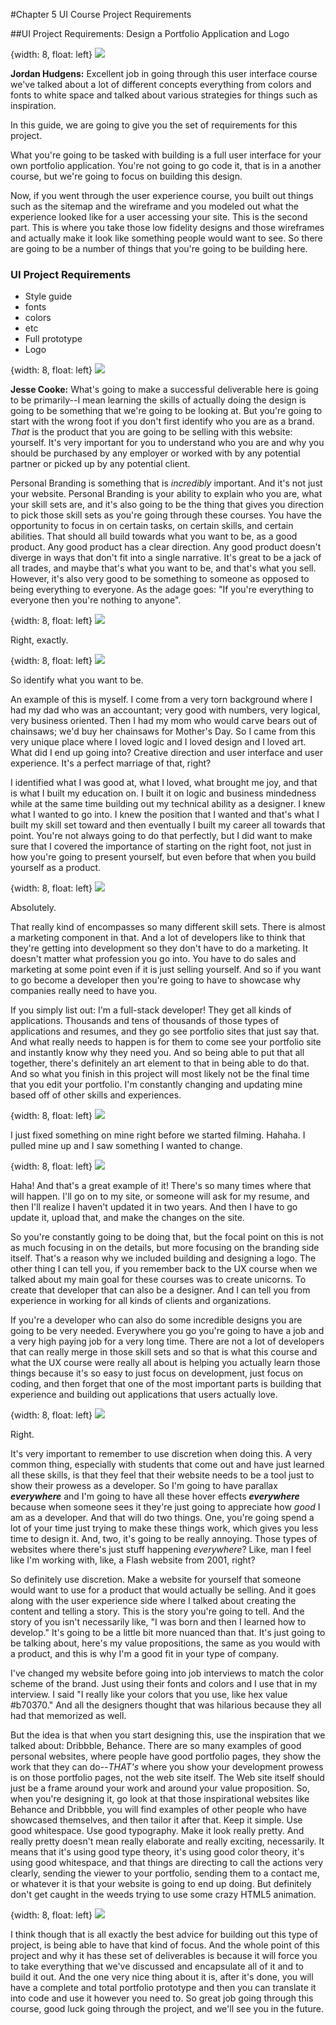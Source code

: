 #Chapter 5 UI Course Project Requirements

##UI Project Requirements: Design a Portfolio Application and Logo

{width: 8, float: left}
![](jesse.png)

**Jordan Hudgens:** Excellent job in going through this user interface course we've talked about a lot of different concepts everything from colors and fonts to white space and talked about various strategies for things such as inspiration.

In this guide, we are going to give you the set of requirements for this project.

What you're going to be tasked with building is a full user interface for your own portfolio application. You're not going to go code it, that is in a another course, but we're going to focus on building this design.

Now, if you went through the user experience course, you built out things such as the sitemap and the wireframe and you modeled out what the experience looked like for a user accessing your site. This is the second part. This is where you take those low fidelity designs and those wireframes and actually make it look like something people would want to see. So there are going to be a number of things that you're going to be building here.

### UI Project Requirements

* Style guide
 * fonts
 * colors
 * etc
* Full prototype
* Logo

{width: 8, float: left}
![](jesse.png)

**Jesse Cooke:** What's going to make a successful deliverable here is going to be primarily--I mean learning the skills of actually doing the design is going to be something that we're going to be looking at. But you're going to start with the wrong foot if you don't first identify who you are as a brand. *That* is the product that you are going to be selling with this website: yourself. It's very important for you to understand who you are and why you should be purchased by any employer or worked with by any potential partner or picked up by any potential client.

Personal Branding is something that is *incredibly* important. And it's not just your website. Personal Branding is your ability to explain who you are, what your skill sets are, and it's also going to be the thing that gives you direction to pick those skill sets as you're going through these courses. You have the opportunity to focus in on certain tasks, on certain skills, and certain abilities. That should all build towards what you want to be, as a good product. Any good product has a clear direction. Any good product doesn't diverge in ways that don't fit into a single narrative. It's great to be a jack of all trades, and maybe that's what you want to be, and that's what you sell. However, it's also very good to be something to someone as opposed to being everything to everyone. As the adage goes: "If you're everything to everyone then you're nothing to anyone".

{width: 8, float: left}
![](jordan.png)

Right, exactly.

{width: 8, float: left}
![](jesse.png)

So identify what you want to be.

An example of this is myself. I come from a very torn background where I had my dad who was an accountant; very good with numbers, very logical, very business oriented. Then I had my mom who would carve bears out of chainsaws; we'd buy her chainsaws for Mother's Day. So I came from this very unique place where I loved logic and I loved design and I loved art. What did I end up going into? Creative direction and user interface and user experience. It's a perfect marriage of that, right?

I identified what I was good at, what I loved, what brought me joy, and that is what I built my education on. I built it on logic and business mindedness while at the same time building out my technical ability as a designer. I knew what I wanted to go into. I knew the position that I wanted and that's what I built my skill set toward and then eventually I built my career all towards that point. You're not always going to do that perfectly, but I did want to make sure that I covered the importance of starting on the right foot, not just in how you're going to present yourself, but even before that when you build yourself as a product.

{width: 8, float: left}
![](jordan.png)

Absolutely.

That really kind of encompasses so many different skill sets. There is almost a marketing component in that. And a lot of developers like to think that they're getting into development so they don't have to do a marketing. It doesn't matter what profession you go into. You have to do sales and marketing at some point even if it is just selling yourself. And so if you want to go become a developer then you're going to have to showcase why companies really need to have you.

If you simply list out: I'm a full-stack developer! They get all kinds of applications. Thousands and tens of thousands of those types of applications and resumes, and they go see portfolio sites that just say that. And what really needs to happen is for them to come see your portfolio site and instantly know why they need you. And so being able to put that all together, there's definitely an art element to that in being able to do that. And so what you finish in this project will most likely not be the final time that you edit your portfolio. I'm constantly changing and updating mine based off of other skills and experiences.

{width: 8, float: left}
![](jesse.png)

I just fixed something on mine right before we started filming. Hahaha. I pulled mine up and I saw something I wanted to change.

{width: 8, float: left}
![](jordan.png)

Haha! And that's a great example of it! There's so many times where that will happen. I'll go on to my site, or someone will ask for my resume, and then I'll realize I haven't updated it in two years. And then I have to go update it, upload that, and make the changes on the site.

So you're constantly going to be doing that, but the focal point on this is not as much focusing in on the details, but more focusing on the branding side itself. That's a reason why we included building and designing a logo. The other thing I can tell you, if you remember back to the UX course when we talked about my main goal for these courses was to create unicorns. To create that developer that can also be a designer. And I can tell you from experience in working for all kinds of clients and organizations.

If you're a developer who can also do some incredible designs you are going to be very needed. Everywhere you go you're going to have a job and a very high paying job for a very long time. There are not a lot of developers that can really merge in those skill sets and so that is what this course and what the UX course were really all about is helping you actually learn those things because it's so easy to just focus on development, just focus on coding, and then forget that one of the most important parts is building that experience and building out applications that users actually love.

{width: 8, float: left}
![](jesse.png)

Right.

It's very important to remember to use discretion when doing this. A very common thing, especially with students that come out and have just learned all these skills, is that they feel that their website needs to be a tool just to show their prowess as a developer. So I'm going to have parallax ***everywhere*** and I'm going to have all these hover effects ***everywhere*** because when someone sees it they're just going to appreciate how *good* I am as a developer. And that will do two things. One, you're going spend a lot of your time just trying to make these things work, which gives you less time to design it. And, two, it's going to be really annoying. Those types of websites where there's just stuff happening *everywhere*? Like, man I feel like I'm working with, like, a Flash website from 2001, right?

So definitely use discretion. Make a website for yourself that someone would want to use for a product that would actually be selling. And it goes along with the user experience side where I talked about creating the content and telling a story. This is the story you're going to tell. And the story of you isn't necessarily like, "I was born and then I learned how to develop." It's going to be a little bit more nuanced than that. It's just going to be talking about, here's my value propositions, the same as you would with a product, and this is why I'm a good fit in your type of company.

I've changed my website before going into job interviews to match the color scheme of the brand. Just using their fonts and colors and I use that in my interview. I said "I really like your colors that you use, like hex value #b70370." And all the designers thought that was hilarious because they all had that memorized as well.

But the idea is that when you start designing this, use the inspiration that we talked about: Dribbble, Behance. There are so many examples of good personal websites, where people have good portfolio pages, they show the work that they can do--*THAT's* where you show your development prowess is on those portfolio pages, not the web site itself. The Web site itself should just be a frame around your work and around your value proposition. So, when you're designing it, go look at that those inspirational websites like Behance and Dribbble, you will find examples of other people who have showcased themselves, and then tailor it after that. Keep it simple. Use good whitespace. Use good typography. Make it look really pretty. And really pretty doesn't mean really elaborate and really exciting, necessarily. It means that it's using good type theory, it's using good color theory, it's using good whitespace, and that things are directing to call the actions very clearly, sending the viewer to your portfolio, sending them to a contact me, or whatever it is that your website is going to end up doing. But definitely don't get caught in the weeds trying to use some crazy HTML5 animation.  

{width: 8, float: left}
![](jordan.png)

I think though that is all exactly the best advice for building out this type of project, is being able to have that kind of focus. And the whole point of this project and why it has these set of deliverables is because it will force you to take everything that we've discussed and encapsulate all of it and to build it out. And the one very nice thing about it is, after it's done, you will have a complete and total portfolio prototype and then you can translate it into code and use it however you need to. So great job going through this course, good luck going through the project, and we'll see you in the future.

